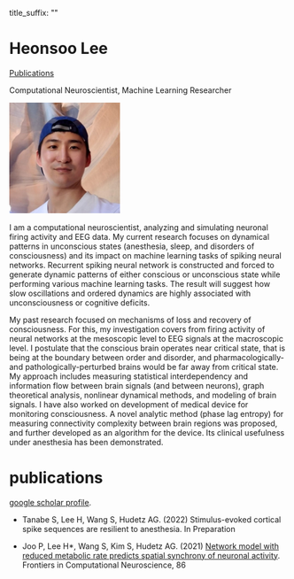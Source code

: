 title_suffix: ""
# Heonsoo Lee

[Publications](#publications)



Computational Neuroscientist, Machine Learning Researcher

<img src="hlee-utah2.jpg" alt="Photo" width="200px" />

  I am a computational neuroscientist, analyzing and simulating neuronal firing activity and EEG data. My current research focuses on dynamical patterns in unconscious states (anesthesia, sleep, and disorders of consciousness) and its impact on machine learning tasks of spiking neural networks. Recurrent spiking neural network is constructed and forced to generate dynamic patterns of either conscious or unconscious state while performing various machine learning tasks. The result will suggest how slow oscillations and ordered dynamics are highly associated with unconsciousness or cognitive deficits.

  My past research focused on mechanisms of loss and recovery of consciousness. For this, my investigation covers from firing activity of neural networks at the mesoscopic level to EEG signals at the macroscopic level. I postulate that the conscious brain operates near critical state, that is being at the boundary between order and disorder, and pharmacologically- and pathologically-perturbed brains would be far away from critical state. My approach includes measuring statistical interdependency and information flow between brain signals (and between neurons), graph theoretical analysis, nonlinear dynamical methods, and modeling of brain signals. I have also worked on development of medical device for monitoring consciousness. A novel analytic method (phase lag entropy) for measuring connectivity complexity between brain regions was proposed, and further developed as an algorithm for the device. Its clinical usefulness under anesthesia has been demonstrated. 
  

# publications
[google scholar profile](https://scholar.google.com/citations?user=tkmSmY8AAAAJ&hl=en).

- Tanabe S, Lee H, Wang S, Hudetz AG. (2022) Stimulus-evoked cortical spike sequences are resilient to anesthesia. In Preparation

- Joo P, Lee H*, Wang S, Kim S, Hudetz AG. (2021) [Network model with reduced metabolic rate predicts spatial synchrony of neuronal activity](https://doi.org/10.3389/fncom.2021.738362). Frontiers in Computational Neuroscience, 86


